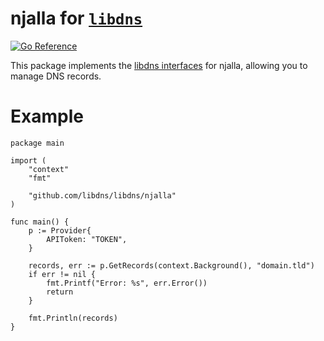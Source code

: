 njalla for [`libdns`](https://github.com/libdns/libdns)
=======================

[![Go Reference](https://pkg.go.dev/badge/test.svg)](https://pkg.go.dev/github.com/libdns/njalla)

This package implements the [libdns interfaces](https://github.com/libdns/libdns) for njalla, allowing you to manage DNS records.

Example
======================
```golang
package main

import (
	"context"
	"fmt"

    "github.com/libdns/libdns/njalla"
)

func main() {
	p := Provider{
		APIToken: "TOKEN",
	}

	records, err := p.GetRecords(context.Background(), "domain.tld")
	if err != nil {
		fmt.Printf("Error: %s", err.Error())
		return
	}

	fmt.Println(records)
}
```


